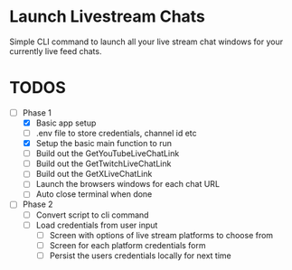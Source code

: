 # Launch Livestream Chats

Simple CLI command to launch all your live stream chat windows for your currently live feed chats.

# TODOS

- [ ] Phase 1
    - [x] Basic app setup
    - [ ] .env file to store credentials, channel id etc
    - [x] Setup the basic main function to run
    - [ ] Build out the GetYouTubeLiveChatLink
    - [ ] Build out the GetTwitchLiveChatLink
    - [ ] Build out the GetXLiveChatLink
    - [ ] Launch the browsers windows for each chat URL
    - [ ] Auto close terminal when done
- [ ] Phase 2
    - [ ] Convert script to cli command
    - [ ] Load credentials from user input
        - [ ] Screen with options of live stream platforms to choose from
        - [ ] Screen for each platform credentials form
        - [ ] Persist the users credentials locally for next time
